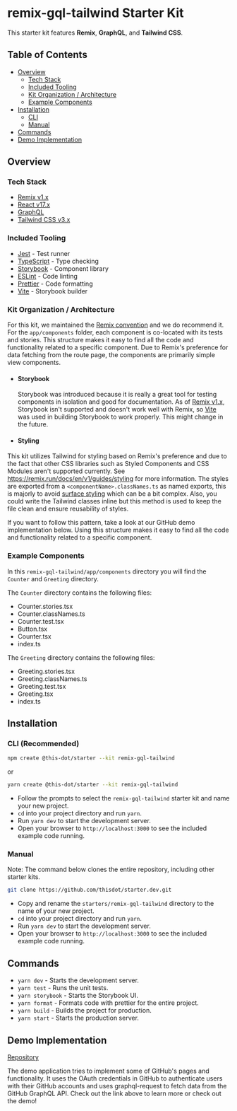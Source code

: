 # remix-gql-tailwind Starter Kit

This starter kit features **Remix**, **GraphQL**, and **Tailwind CSS**.

## Table of Contents

- [Overview](#overview)
  - [Tech Stack](#tech-stack)
  - [Included Tooling](#included-tooling)
  - [Kit Organization / Architecture](#kit-organization-architecture)
  - [Example Components](#example-components)
- [Installation](#installation)
  - [CLI](#cli)
  - [Manual](#manual)
- [Commands](#commands)
- [Demo Implementation](#demo-implementation)

## Overview

### Tech Stack

- [Remix v1.x](https://remix.run/)
- [React v17.x](https://reactjs.org)
- [GraphQL](https://graphql.org/)
- [Tailwind CSS v3.x](https://tailwindcss.com/)

### Included Tooling

- [Jest](https://jestjs.io/) - Test runner
- [TypeScript](https://www.typescriptlang.org/) - Type checking
- [Storybook](https://storybook.js.org/) - Component library
- [ESLint](https://eslint.org/) - Code linting
- [Prettier](https://prettier.io/) - Code formatting
- [Vite](https://vitejs.dev/) - Storybook builder

### Kit Organization / Architecture

For this kit, we maintained the [Remix convention](https://remix.run/docs/en/v1/api/conventions) and we do recommend it. For the `app/components` folder, each component is co-located with its tests and stories. This structure makes it easy to find all the code and functionality related to a specific component. Due to Remix's preference for data fetching from the route page, the components are primarily simple view components.

- #### Storybook

  Storybook was introduced because it is really a great tool for testing components in isolation and good for documentation.
  As of [Remix v1.x](https://remix.run/), Storybook isn't supported and doesn't work well with Remix, so [Vite](https://vitejs.dev/) was used in building Storybook to work properly. This might change in the future.

- #### Styling

This kit utilizes Tailwind for styling based on Remix's preference and due to the fact that other CSS libraries such as Styled Components and CSS Modules aren't supported currently. See https://remix.run/docs/en/v1/guides/styling for more information.
The styles are exported from a `<componentName>.classNames.ts` as named exports, this is majorly to avoid [surface styling](https://remix.run/docs/en/v1/guides/styling#surfacing-styles) which can be a bit complex. Also, you could write the Tailwind classes inline but this method is used to keep the file clean and ensure reusability of styles.

If you want to follow this pattern, take a look at our GitHub demo implementation below. Using this structure makes it easy to find all the code and functionality related to a specific component.

### Example Components

In this `remix-gql-tailwind/app/components` directory you will find the `Counter` and `Greeting` directory.

The `Counter` directory contains the following files:

- Counter.stories.tsx
- Counter.classNames.ts
- Counter.test.tsx
- Button.tsx
- Counter.tsx
- index.ts

The `Greeting` directory contains the following files:

- Greeting.stories.tsx
- Greeting.classNames.ts
- Greeting.test.tsx
- Greeting.tsx
- index.ts

## Installation

### CLI (Recommended)

```bash
npm create @this-dot/starter --kit remix-gql-tailwind
```

or

```bash
yarn create @this-dot/starter --kit remix-gql-tailwind
```

- Follow the prompts to select the `remix-gql-tailwind` starter kit and name your new project.
- `cd` into your project directory and run `yarn`.
- Run `yarn dev` to start the development server.
- Open your browser to `http://localhost:3000` to see the included example code running.

### Manual

Note: The command below clones the entire repository, including other starter kits.

```bash
git clone https://github.com/thisdot/starter.dev.git
```

- Copy and rename the `starters/remix-gql-tailwind` directory to the name of your new project.
- `cd` into your project directory and run `yarn`.
- Run `yarn dev` to start the development server.
- Open your browser to `http://localhost:3000` to see the included example code running.

## Commands

- `yarn dev` - Starts the development server.
- `yarn test` - Runs the unit tests.
- `yarn storybook` - Starts the Storybook UI.
- `yarn format` - Formats code with prettier for the entire project.
- `yarn build` - Builds the project for production.
- `yarn start` - Starts the production server.

## Demo Implementation

[Repository](https://github.com/thisdot/starter.dev-github-showcases/tree/main/remix)

The demo application tries to implement some of GitHub's pages and functionality. It uses the OAuth credentials in GitHub to authenticate users with their GitHub accounts and uses graphql-request to fetch data from the GitHub GraphQL API. Check out the link above to learn more or check out the demo!
